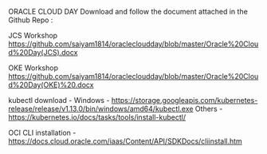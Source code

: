 ORACLE CLOUD DAY
Download and follow the document attached in the Github Repo :

JCS Workshop
https://github.com/saiyam1814/oraclecloudday/blob/master/Oracle%20Cloud%20Day(JCS).docx

OKE Workshop
https://github.com/saiyam1814/oraclecloudday/blob/master/Oracle%20Cloud%20Day(OKE)%20.docx


kubectl download -
Windows - https://storage.googleapis.com/kubernetes-release/release/v1.13.0/bin/windows/amd64/kubectl.exe
Others -  https://kubernetes.io/docs/tasks/tools/install-kubectl/


OCI CLI installation - https://docs.cloud.oracle.com/iaas/Content/API/SDKDocs/cliinstall.htm

